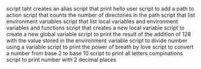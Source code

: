 script taht creates an alias
script that print hello user
script to add a path to action
script that counts the number of directories in the path
script that list environment variables
script that list local variables and environment variables and functions
script that creates a new local variable
script to create a new global variable
script to print the result of the addition of 128 with the value stored in the environment variable
script to divide number using a variable
script to print the power of breath by love
script to convert a number from base 2 to base 10
script to print all letters compinations
script to print number with 2 decimal places
